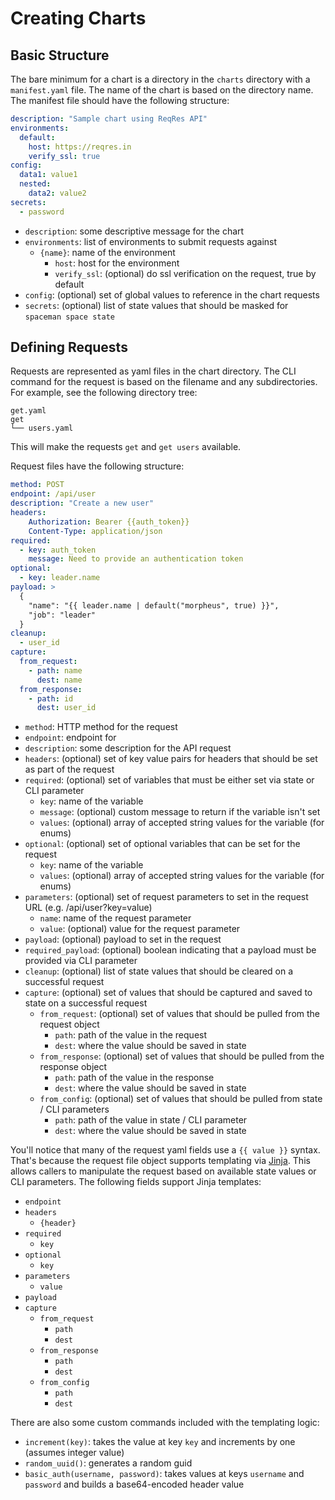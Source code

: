 # Creating Charts

## Basic Structure

The bare minimum for a chart is a directory in the `charts` directory with a `manifest.yaml` file.  The name of the chart is based on the directory name.  The manifest file should have the following structure:
```yaml
description: "Sample chart using ReqRes API"
environments:
  default:
    host: https://reqres.in
    verify_ssl: true
config:
  data1: value1
  nested:
    data2: value2
secrets:
  - password
```
- `description`: some descriptive message for the chart
- `environments`: list of environments to submit requests against
    - `{name}`: name of the environment
        - `host`: host for the environment
        - `verify_ssl`: (optional) do ssl verification on the request, true by default
- `config`: (optional) set of global values to reference in the chart requests
- `secrets`: (optional) list of state values that should be masked for `spaceman space state`

## Defining Requests

Requests are represented as yaml files in the chart directory.  The CLI command for the request is based on the filename and any subdirectories.  For example, see the following directory tree:
```
get.yaml
get
└── users.yaml
```
This will make the requests `get` and `get users` available.

Request files have the following structure:
```yaml
method: POST
endpoint: /api/user
description: "Create a new user"
headers:
    Authorization: Bearer {{auth_token}}
    Content-Type: application/json
required:
  - key: auth_token
    message: Need to provide an authentication token
optional:
  - key: leader.name
payload: >
  {
    "name": "{{ leader.name | default("morpheus", true) }}",
    "job": "leader"
  }
cleanup:
  - user_id
capture:
  from_request:
    - path: name
      dest: name
  from_response:
    - path: id
      dest: user_id
```
- `method`: HTTP method for the request
- `endpoint`: endpoint for
- `description`: some description for the API request
- `headers`: (optional) set of key value pairs for headers that should be set as part of the request
- `required`: (optional) set of variables that must be either set via state or CLI parameter
    - `key`: name of the variable
    - `message`: (optional) custom message to return if the variable isn't set
    - `values`: (optional) array of accepted string values for the variable (for enums)
- `optional`: (optional) set of optional variables that can be set for the request
    - `key`: name of the variable
    - `values`: (optional) array of accepted string values for the variable (for enums)
- `parameters`: (optional) set of request parameters to set in the request URL (e.g. /api/user?key=value)
    - `name`: name of the request parameter
    - `value`: (optional) value for the request parameter
- `payload`: (optional) payload to set in the request
- `required_payload`: (optional) boolean indicating that a payload must be provided via CLI parameter
- `cleanup`: (optional) list of state values that should be cleared on a successful request
- `capture`: (optional) set of values that should be captured and saved to state on a successful request
    - `from_request`: (optional) set of values that should be pulled from the request object
        - `path`: path of the value in the request
        - `dest`: where the value should be saved in state
    - `from_response`: (optional) set of values that should be pulled from the response object
        - `path`: path of the value in the response
        - `dest`: where the value should be saved in state
    - `from_config`: (optional) set of values that should be pulled from state / CLI parameters
        - `path`: path of the value in state / CLI parameter
        - `dest`: where the value should be saved in state

You'll notice that many of the request yaml fields use a `{{ value }}` syntax.  That's because the request file object supports templating via [Jinja](https://jinja.palletsprojects.com/en/3.1.x/).  This allows callers to manipulate the request based on available state values or CLI parameters.  The following fields support Jinja templates:
- `endpoint`
- `headers`
    - `{header}`
- `required`
    - `key`
- `optional`
    - `key`
- `parameters`
    - `value`
- `payload`
- `capture`
    - `from_request`
        - `path`
        - `dest`
    - `from_response`
        - `path`
        - `dest`
    - `from_config`
        - `path`
        - `dest`

There are also some custom commands included with the templating logic:
- `increment(key)`: takes the value at key `key` and increments by one (assumes integer value)
- `random_uuid()`: generates a random guid
- `basic_auth(username, password)`: takes values at keys `username` and `password` and builds a base64-encoded header value
